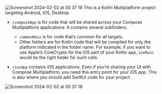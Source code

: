 ![Screenshot 2024-02-02 at 00 37 18](https://github.com/masoudkarimi/ComposeMultiplatformBirds/assets/27435736/d3a977b3-2a55-4caa-b33b-ba6692cbdef5)
This is a Kotlin Multiplatform project targeting Android, iOS, Desktop.

* `/composeApp` is for code that will be shared across your Compose Multiplatform applications.
  It contains several subfolders:
  - `commonMain` is for code that’s common for all targets.
  - Other folders are for Kotlin code that will be compiled for only the platform indicated in the folder name.
    For example, if you want to use Apple’s CoreCrypto for the iOS part of your Kotlin app,
    `iosMain` would be the right folder for such calls.

* `/iosApp` contains iOS applications. Even if you’re sharing your UI with Compose Multiplatform, 
  you need this entry point for your iOS app. This is also where you should add SwiftUI code for your project.

![Screenshot 2024-02-02 at 00 37 18](https://github.com/masoudkarimi/ComposeMultiplatformBirds/assets/27435736/45bd692e-0813-43b7-a565-fbfad461fb07)

